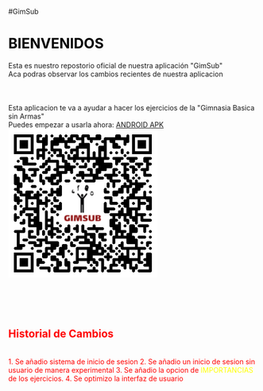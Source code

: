 #GimSub
<html>
<font><h1><font color = "black">BIENVENIDOS</font></h1>
  Esta es nuestro repostorio oficial de nuestra aplicación "GimSub" <br>
  Aca podras observar los cambios recientes de nuestra aplicacion<br>
  <br>
  <br>
  <br>
  Esta aplicacion te va a ayudar a hacer los ejercicios de la "Gimnasia Basica sin Armas"<br>
  Puedes empezar a usarla ahora: <a href="https://github.com/brandonsneiders/GimSub/releases/tag/Apk">ANDROID APK</a>
   <img alt="Untitled (1).png" src="https://github.com/brandonsneiders/GimSub/blob/main/Untitled%20(1).png?raw=true" data-hpc="true" width="300" height="300">
  <br>
  <br>
  <br>
  <br>
  <br>
  <font><h2><font color = red>Historial de Cambios<font></h2><br>
    1. Se añadio sistema de inicio de sesion
    2. Se añadio un inicio de sesion sin usuario de manera experimental
    3. Se añadio la opcion de <font><font color=yellow>IMPORTANCIAS</font> de los ejercicios.
    4. Se optimizo la interfaz de usuario
    </html>
  
